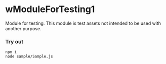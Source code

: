 # wModuleForTesting1

Module for testing. This module is test assets not intended to be used with another purpose.

### Try out
```
npm i
node sample/Sample.js
```
